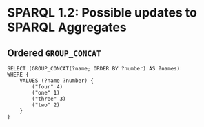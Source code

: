 # SPARQL 1.2: Possible updates to SPARQL Aggregates

## Ordered `GROUP_CONCAT`

```sparql
SELECT (GROUP_CONCAT(?name; ORDER BY ?number) AS ?names)
WHERE {
	VALUES (?name ?number) {
		("four" 4)
		("one" 1)
		("three" 3)
		("two" 2)
	}
}
```
